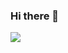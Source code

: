 ### Hi there 👋

<div>
  <a href="https://www.linkedin.com/in/wellpedro/" target="_blank"><img src=https://img.shields.io/badge/LinkedIn-0077B5?style=for-the-badge&logo=linkedin&logoColor=white target="_blank"></a>   
</div>
<!--
**wprsousa/wprsousa** is a ✨ _special_ ✨ repository because its `README.md` (this file) appears on your GitHub profile.


Olá!

Sou estudante de Desenvolvimento de Software Full Stack na instituição de ensino Trybe.

Optei por uma transição de carreira no ano de 2020 e com com isso iniciei a procura por uma área para atuar profissionalmente. E após conhecer mais a área de desenvolvimento, identifiquei nela os beneficios e desafios que buscava e meu interesse foi ficando cada vez maior a cada conteúdo que eu consumia.

Busquei uma instituição que pudesse me proporcionar um aprendizado intensivo e também me preparar para essa nova jornada e encontrei a Trybe que é uma escola que além de trazer a teoria, baseia sua rotina de estudos por meio de muita prática em projetos individuais e em grupos, possibilitando nosso desenvolvimento tanto em hardSkills quanto em softSkills.

Já conclui os módulos de Fundamentos e Frontend e já tive a oportunidade de atuar como Summer de Instrução ministrando monitorias individuais e em grupos sobre os conteudos e projetos, destes módulos, para turmas ingressantes no curso, estou em fase de conclusão do Modulo de Backend, onde é a área de desenvolvimento que possuo mais afinidade e pretendo seguir.

No módulo atual estou vendo e aplicando conteudos sobre: Docker, SQL, Node.js, TypeScript, POO, MongoDB entre outros.

Sou formada em Administração e minha experiência profissional foi construída na mesma área, atuando em instituições de ensino superior e instituições financeiras, nos cargos operacionais, negócios e liderança.



Here are some ideas to get you started:

- 🔭 I’m currently working on ...
- 🌱 I’m currently learning ...
- 👯 I’m looking to collaborate on ...
- 🤔 I’m looking for help with ...
- 💬 Ask me about ...
- 📫 How to reach me: ...
- 😄 Pronouns: ...
- ⚡ Fun fact: ...
-->
